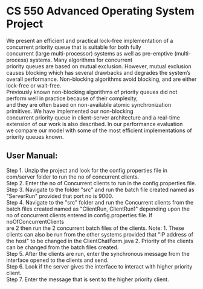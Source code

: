 # CS 550 Advanced Operating System Project
We present an efficient and practical lock-free implementation of a concurrent priority queue that is suitable for both fully <br>
concurrent (large multi-processor) systems as well as pre-emptive (multi-process) systems. Many algorithms for concurrent <br> priority
queues are based on mutual exclusion. However, mutual exclusion causes blocking which has several drawbacks and degrades the system’s 
overall performance. Non-blocking algorithms avoid blocking, and are either lock-free or wait-free. <br>
Previously known non-blocking algorithms of priority queues did not perform well in practice because of their complexity, <br>
and they are often based on non-available atomic synchronization primitives. We have implemented our non-blocking <br> concurrent priority queue in client-server architecture and 
a real-time extension of our work is also described. In our performance evaluation <br> we compare our model
with some of the most efficient implementations of priority queues known.

## User Manual: 
Step 1. Unzip the project and look for the config.properties file in com/server folder to run the no of concurrent clients.<br> 
Step 2. Enter the no of Concurrent clients to run in the config.properties file. <br>
Step 3. Navigate to the folder "src" and run the batch file created named as "ServerRun" provided that port no is 9000. <br>
Step 4. Navigate to the "src" folder and run the Concurrent clients from the batch files created named as "ClientRun, ClientRun1" depending upon the no of concurrent clients entered in config.properties file. If noOfConcurrentClients <br>are 2 then run the 2 concurrent batch files of the clients. Note: 1. These clients can also be run from the other systems provided that "IP address of the host" to be changed in the ClientChatForm.java 2. Priority of the clients can be changed from the batch files created.<br>
Step 5. After the clients are run, enter the synchronous message from the interface opened to the clients and send. <br>
Step 6. Look if the server gives the interface to interact with higher priority client. <br>
Step 7. Enter the message that is sent to the higher priority client.<br>